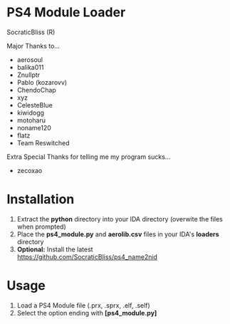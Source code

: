# PS4 Module Loader
SocraticBliss (R)

Major Thanks to...
* aerosoul
* balika011
* Znullptr
* Pablo (kozarovv)
* ChendoChap
* xyz
* CelesteBlue
* kiwidogg
* motoharu
* noname120
* flatz
* Team Reswitched

Extra Special Thanks for telling me my program sucks...
* zecoxao

# Installation
1) Extract the **python** directory into your IDA directory (overwite the files when prompted)
2) Place the **ps4_module.py** and **aerolib.csv** files in your IDA's **loaders** directory
3) **Optional:** Install the latest https://github.com/SocraticBliss/ps4_name2nid

# Usage
1) Load a PS4 Module file (.prx, .sprx, .elf, .self)
2) Select the option ending with **[ps4_module.py]**
